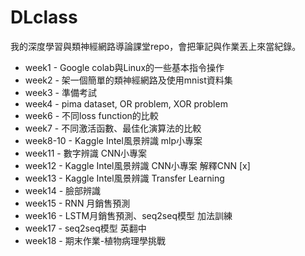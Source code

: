 DLclass
=====

我的深度學習與類神經網路導論課堂repo，會把筆記與作業丟上來當紀錄。

* week1 - Google colab與Linux的一些基本指令操作
* week2 - 架一個簡單的類神經網路及使用mnist資料集
* week3 - 準備考試
* week4 - pima dataset, OR problem, XOR problem
* week6 - 不同loss function的比較
* week7 - 不同激活函數、最佳化演算法的比較
* week8-10 - Kaggle Intel風景辨識 mlp小專案
* week11 - 數字辨識 CNN小專案
* week12 - Kaggle Intel風景辨識 CNN小專案 解釋CNN [x]
* week13 - Kaggle Intel風景辨識 Transfer Learning
* week14 - 臉部辨識
* week15 - RNN 月銷售預測
* week16 - LSTM月銷售預測、seq2seq模型 加法訓練
* week17 - seq2seq模型 英翻中
* week18 - 期末作業-植物病理學挑戰
